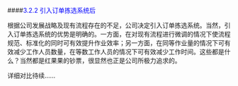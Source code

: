 ####<font color = "blue">3.2.2 引入订单拣选系统后</font>

根据公司发展战略及现有流程存在的不足，公司决定引入订单拣选系统。当然，引入订单拣选系统的优势是明确的。一方面，在对现有流程进行微调的情况下使流程规范、标准化的同时可有效提升作业效率；另一方面，在同等作业量的情况下可有效减少工作人员数量，在等数工作人员的情况下可有效减少工作时间。这些都是什么？当然都是红果果的钞票，很显然也正是公司所极力追求的。

详细对比待续……
